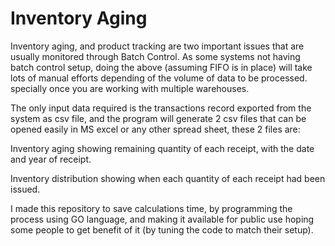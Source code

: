 # Inventory Aging

Inventory aging, and product tracking are two important issues that are usually monitored through Batch Control. As some systems not having batch control setup, doing the above (assuming FIFO is in place) will take lots of manual efforts depending of the volume of data to be processed. specially once you are working with multiple warehouses.

The only input data required is the transactions record exported from the system as csv file, and the program will generate 2 csv files that can be opened easily in MS excel or any other spread sheet, these 2 files are:

Inventory aging showing remaining quantity of each receipt, with the date and year of receipt.

Inventory distribution showing when each quantity of each receipt had been issued.

I made this repository to save calculations time, by programming the process using GO language, and making it available for public use hoping some people to get benefit of it (by tuning the code to match their setup).
